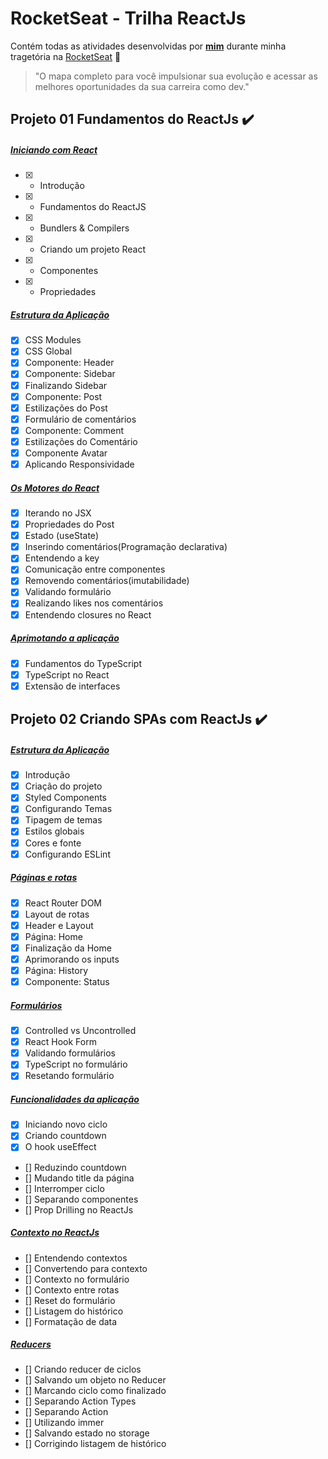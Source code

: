 # RocketSeat - Trilha ReactJs

Contém todas as atividades desenvolvidas por __[mim](https://www.linkedin.com/in/viniciusmaclters/)__ durante minha tragetória na [RocketSeat](https://www.rocketseat.com.br/) :rocket:

>"O mapa completo para você impulsionar sua evolução e acessar as melhores oportunidades da sua carreira como dev."

## Projeto 01 Fundamentos do ReactJs :heavy_check_mark:

##### [Iniciando com React](https://github.com/viniciusmaclters/ignite-trilha-reactjs)
- [x] - Introdução
- [x] - Fundamentos do ReactJS
- [x] - Bundlers & Compilers
- [x] - Criando um projeto React
- [x] - Componentes
- [x] - Propriedades

##### [Estrutura da Aplicação](https://github.com/viniciusmaclters/ignite-trilha-reactjs)
- [x] CSS Modules
- [x] CSS Global
- [x] Componente: Header
- [x] Componente: Sidebar
- [x] Finalizando Sidebar
- [x] Componente: Post
- [x] Estilizações do Post
- [x] Formulário de comentários
- [x] Componente: Comment
- [x] Estilizações do Comentário
- [x] Componente Avatar
- [x] Aplicando Responsividade

##### [Os Motores do React](https://github.com/viniciusmaclters/ignite-trilha-reactjs)
- [x] Iterando no JSX
- [x] Propriedades do Post
- [x] Estado (useState)
- [x] Inserindo comentários(Programação declarativa)
- [x] Entendendo a key
- [x] Comunicação entre componentes
- [x] Removendo comentários(imutabilidade)
- [x] Validando formulário
- [x] Realizando likes nos comentários
- [x] Entendendo closures no React

##### [Aprimotando a aplicação](https://github.com/viniciusmaclters/ignite-trilha-reactjs)
- [x] Fundamentos do TypeScript
- [x] TypeScript no React
- [x] Extensão de interfaces

## Projeto 02 Criando SPAs com ReactJs :heavy_check_mark:

##### [Estrutura da Aplicação](https://github.com/viniciusmaclters/ignite-trilha-reactjs)
- [x] Introdução
- [x] Criação do projeto
- [x] Styled Components
- [x] Configurando Temas
- [x] Tipagem de temas
- [x] Estilos globais
- [x] Cores e fonte
- [x] Configurando ESLint

##### [Páginas e rotas](https://github.com/viniciusmaclters/ignite-trilha-reactjs)
- [x] React Router DOM
- [x] Layout de rotas
- [x] Header e Layout
- [x] Página: Home
- [x] Finalização da Home
- [x] Aprimorando os inputs
- [x] Página: History
- [x] Componente: Status

##### [Formulários](https://github.com/viniciusmaclters/ignite-trilha-reactjs)
- [x] Controlled vs Uncontrolled
- [x] React Hook Form
- [x] Validando formulários
- [x] TypeScript no formulário
- [x] Resetando formulário

##### [Funcionalidades da aplicação](https://github.com/viniciusmaclters/ignite-trilha-reactjs)
- [x] Iniciando novo ciclo
- [x] Criando countdown
- [x] O hook useEffect
- [] Reduzindo countdown
- [] Mudando title da página
- [] Interromper ciclo
- [] Separando componentes
- [] Prop Drilling no ReactJs

##### [Contexto no ReactJs](https://github.com/viniciusmaclters/ignite-trilha-reactjs)
- [] Entendendo contextos
- [] Convertendo para contexto
- [] Contexto no formulário
- [] Contexto entre rotas
- [] Reset do formulário
- [] Listagem do histórico
- [] Formatação de data

##### [Reducers](https://github.com/viniciusmaclters/ignite-trilha-reactjs)
- [] Criando reducer de ciclos
- [] Salvando um objeto no Reducer
- [] Marcando ciclo como finalizado
- [] Separando Action Types
- [] Separando Action
- [] Utilizando immer
- [] Salvando estado no storage
- [] Corrigindo listagem de histórico
